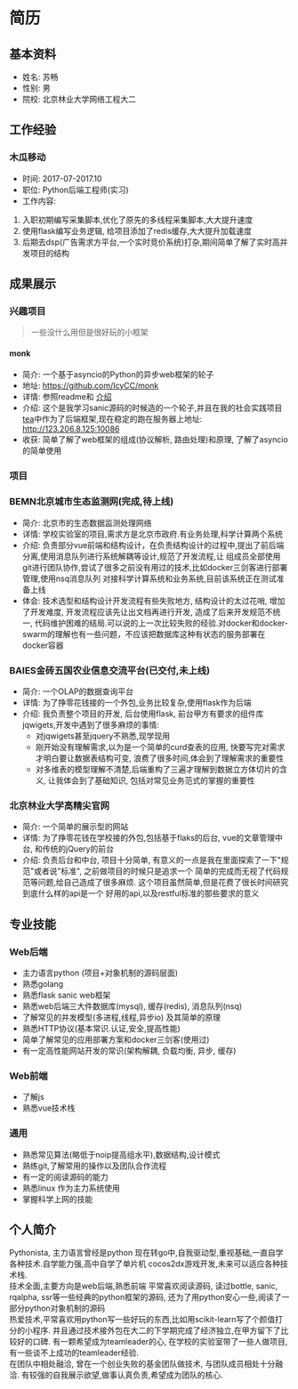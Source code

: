 # 简历

## 基本资料

* 姓名: 苏畅
* 性别: 男
* 院校: 北京林业大学网络工程大二


## 工作经验

### 木瓜移动 

* 时间: 2017-07-2017.10
* 职位: Python后端工程师(实习)
* 工作内容: 
 1.  入职初期编写采集脚本,优化了原先的多线程采集脚本,大大提升速度
 2.  使用flask编写业务逻辑, 给项目添加了redis缓存,大大提升加载速度
 3.  后期去dsp(广告需求方平台,一个实时竞价系统)打杂,期间简单了解了实时高并发项目的结构


## 成果展示

### 兴趣项目

> 一些没什么用但是很好玩的小框架

#### monk

* 简介: 一个基于asyncio的Python的异步web框架的轮子
* 地址: https://github.com/IcyCC/monk
* 详情: 参照readme和 [介绍](http://123.206.8.125/2017/08/13/%E6%90%9E%E4%BA%86%E4%B8%AAWeb%E6%A1%86%E6%9E%B6Monk%E7%8E%A9%E7%8E%A9/)
* 介绍: 这个是我学习sanic源码的时候造的一个轮子,并且在我的社会实践项目[tea](https://github.com/IcyCC/take_tea)中作为了后端框架,现在稳定的跑在服务器上地址: http://123.206.8.125:10086
* 收获: 简单了解了web框架的组成(协议解析, 路由处理)和原理, 了解了asyncio的简单使用

### 项目

### BEMN北京城市生态监测网(完成,待上线)

* 简介: 北京市的生态数据监测处理网络
* 详情: 学校实验室的项目,需求方是北京市政府.有业务处理,科学计算两个系统
* 介绍: 负责部分vue前端和结构设计，在负责结构设计的过程中,提出了前后端分离,使用消息队列进行系统解耦等设计,规范了开发流程,让
组成员全部使用git进行团队协作,尝试了很多之前没有用过的技术,比如docker三剑客进行部署管理,使用nsq消息队列
对接科学计算系统和业务系统,目前该系统正在测试准备上线
* 体会: 技术选型和结构设计开发流程有些失败地方, 结构设计的太过花哨, 增加了开发难度, 开发流程应该先让出文档再进行开发,
造成了后来开发规范不统一, 代码维护困难的结局.可以说的上一次比较失败的经验.对docker和docker-swarm的理解也有一些问题，不应该把数据库这种有状态的服务部署在docker容器

### BAIES金砖五国农业信息交流平台(已交付,未上线)

* 简介: 一个OLAP的数据查询平台
* 详情: 为了挣零花钱接的一个外包,业务比较复杂,使用flask作为后端
* 介绍: 我负责整个项目的开发, 后台使用flask, 前台甲方有要求的组件库jqwigets,开发中遇到了很多麻烦的事情:
    * 对jqwigets甚至jquery不熟悉,现学现用
    * 刚开始没有理解需求,以为是一个简单的curd查表的应用, 快要写完对需求才明白要让数据表结构可变,
    浪费了很多时间,体会到了理解需求的重要性
    * 对多维表的模型理解不清楚,后端重构了三遍才理解到数据立方体切片的含义, 让我体会到了基础知识, 包括对常见业务范式的掌握的重要性

### 北京林业大学高精尖官网

* 简介: 一个简单的展示型的网站
* 详情: 为了挣零花钱在学校接的外包,包括基于flaks的后台, vue的文章管理中台, 和传统的jQuery的前台
* 介绍: 负责后台和中台, 项目十分简单, 有意义的一点是我在里面探索了一下"规范"或者说"标准", 之前做项目的时候只是追求一个
简单的完成而无视了代码规范等问题,给自己造成了很多麻烦. 这个项目虽然简单,但是花费了很长时间研究到底什么样的api是一个
好用的api,以及restful标准的那些要求的意义


## 专业技能

### Web后端

* 主力语言python (项目+对象机制的源码层面) 
* 熟悉golang
* 熟悉flask sanic web框架
* 熟悉web后端三大件数据库(mysql), 缓存(redis), 消息队列(nsq)
* 了解常见的并发模型(多进程,线程,异步io) 及其简单的原理
* 熟悉HTTP协议(基本常识.认证,安全,提高性能)
* 简单了解常见的应用部署方案和docker三剑客(使用过)
* 有一定高性能网站开发的常识(架构解耦, 负载均衡, 异步, 缓存)

### Web前端

* 了解js
* 熟悉vue技术栈

### 通用

* 熟悉常见算法(略低于noip提高组水平),数据结构,设计模式
* 熟练git,了解常用的操作以及团队合作流程
* 有一定的阅读源码的能力
* 熟悉linux 作为主力系统使用
* 掌握科学上网的技能


## 个人简介

Pythonista, 主力语言曾经是python 现在转go中,自我驱动型,重视基础,一直自学各种技术.自学能力强,高中自学了单片机 cocos2dx游戏开发,未来可以适应各种技术栈.   
技术全面,主要方向是web后端,熟悉前端
平常喜欢阅读源码, 读过bottle, sanic, rqalpha, ssr等一些经典的python框架的源码, 还为了用python安心一些,阅读了一部分python对象机制的源码  
热爱技术,平常喜欢用python写一些好玩的东西,比如用scikit-learn写了个颜值打分的小程序.
并且通过技术接外包在大二的下学期完成了经济独立,在甲方留下了比较好的口碑.
有一颗希望成为teamleader的心, 在学校的实验室带了一些人做项目,有一些谈不上成功的teamleader经验.  
在团队中相处融洽, 曾在一个创业失败的基金团队做技术, 与团队成员相处十分融洽.
有较强的自我展示欲望,做事认真负责,希望成为团队的核心.

